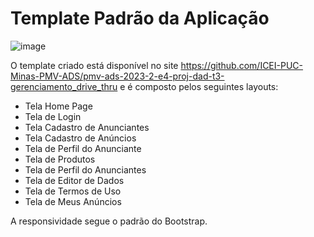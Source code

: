 # Template Padrão da Aplicação

![image](https://github.com/ICEI-PUC-Minas-PMV-ADS/pmv-ads-2023-2-e4-proj-dad-t3-gerenciamento_drive_thru/assets/102244252/03d28011-cc52-4f0b-b944-f4e42b7a82eb)

O template criado está disponível no site https://github.com/ICEI-PUC-Minas-PMV-ADS/pmv-ads-2023-2-e4-proj-dad-t3-gerenciamento_drive_thru  e é composto pelos seguintes layouts:

- Tela Home Page
- Tela de Login
- Tela Cadastro de Anunciantes
- Tela Cadastro de Anúncios
- Tela de Perfil do Anunciante
- Tela de Produtos
- Tela de Perfil do Anunciantes
- Tela de Editor de Dados
- Tela de Termos de Uso
- Tela de Meus Anúncios

 A responsividade segue o padrão do Bootstrap.
